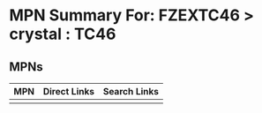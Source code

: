 



# MPN Summary For: FZEXTC46 > crystal : TC46

## MPNs
  

|MPN|Direct Links|Search Links|
| :--- | :--- | :--- |
||||
